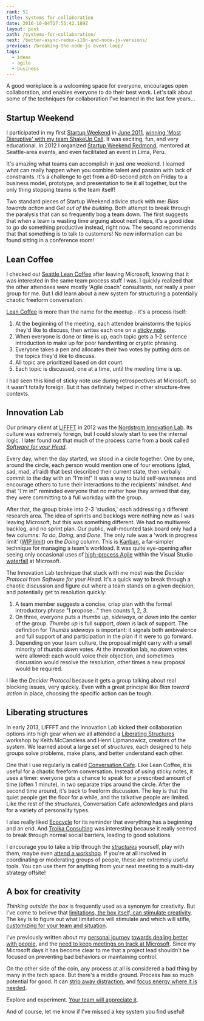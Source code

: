 ```yaml
---
rank: 51
title: Systems for collaboration
date: 2016-10-04T17:55:42.189Z
layout: post
path: /systems-for-collaboration/
next: /better-async-redux-i18n-and-node-js-versions/
previous: /breaking-the-node-js-event-loop/
tags:
  - ideas
  - agile
  - business
---
```


A good workplace is a welcoming space for everyone, encourages open collaboration, and enables everyone to do their best work. Let's talk about some of the techniques for collaboration I've learned in the last few years...

<div class='fold'></div>

## Startup Weekend

I participated in my first [Startup Weekend](https://startupweekend.org/) in [June 2011](https://www.twilio.com/blog/2011/06/seattle-startup-weekend-recap.html), [winning 'Most Disruptive' with my team ShakeUp Call](https://www.youtube.com/watch?v=L-ogWe5P3Wc). It was exciting, fun, and very educational. In 2012 I organized [Startup Weekend Redmond](http://www.up.co/communities/usa/redmond/startup-weekend/393), mentored at Seattle-area events, and even facilitated an event in Lima, Peru.

It's amazing what teams can accomplish in just one weekend. I learned what can really happen when you combine talent and passion with lack of constraints. It's a challenge to get from a 60-second pitch on Friday to a business model, prototype, and presentation to tie it all together, but the only thing stopping teams is the team itself!

Two standard pieces of Startup Weekend advice stuck with me: _Bias towards action_ and _Get out of the building_. Both attempt to break through the paralysis that can so frequently bog a team down. The first suggests that when a team is wasting time arguing about next steps, it's a good idea to go do something productive instead, right now. The second recommends that that something is to talk to customers! No new information can be found sitting in a conference room!

## Lean Coffee

I checked out [Seattle Lean Coffee](http://seattle.leancoffee.org/) after leaving Microsoft, knowing that it was interested in the same team process stuff I was. I quickly realized that the other attendees were mostly 'Agile coach' consultants, not really a peer group for me. But I did learn about a new system for structuring a potentially chaotic freeform conversation.

[Lean Coffee](http://leancoffee.org/) is more than the name for the meetup - it's a process itself:

1. At the beginning of the meeting, each attendee brainstorms the topics they'd like to discuss, then writes each one on a [sticky note](https://www.google.com/search?q=sticky+notes&espv=2&biw=1658&bih=962&tbm=isch&tbo=u&source=univ&sa=X&ved=0ahUKEwiR6tPuxpLPAhWHMGMKHWI1AcUQ7AkIiwE).
2. When everyone is done or time is up, each topic gets a 1-2 sentence introduction to make up for poor handwriting or cryptic phrasing.
3. Everyone takes a pen and allocates their two votes by putting dots on the topics they'd like to discuss.
4. All topic are prioritized based on dot count.
5. Each topic is discussed, one at a time, until the meeting time is up.

I had seen this kind of sticky note use during retrospectives at Microsoft, so it wasn't totally foreign. But it has definitely helped in other structure-free contexts.

## Innovation Lab

Our primary client at [LIFFFT](http://www.liffft.com/) in 2012 was the [Nordstrom Innovation Lab](http://www.startuplessonslearned.com/2011/10/case-study-nordstrom-innovation-lab.html). Its culture was extremely foreign, but I could slowly start to see the internal logic. I later found out that much of the process came from a book called _[Software for your Head](http://www.amazon.com/Software-Your-Head-Protocols-Maintaining/dp/0201604566)_.

Every day, when the day started, we stood in a circle together. One by one, around the circle, each person would mention one of four emotions (glad, sad, mad, afraid) that best described their current state, then verbally commit to the day with an "I'm in!" It was a way to build self-awareness and encourage others to tune their interactions to the recipients' mindset. And that "I'm in!" reminded everyone that no matter how they arrived that day, they were committing to a full workday with the group.

After that, the group broke into 2-3 'studios,' each addressing a different research area. The idea of sprints and backlogs were nothing new as I was leaving Microsoft, but this was something different. We had no multiweek backlog, and no sprint plan. Our public, wall-mounted task board only had a few columns: _To do_, _Doing_, and _Done_. The only rule was a 'work in progress limit' ([WIP limit](http://searchsoftwarequality.techtarget.com/definition/WIP-limit)) on the _Doing_ column. This is [Kanban](https://en.wikipedia.org/wiki/Kanban), a far-simpler technique for managing a team's workload. It was quite eye-opening after seeing only occasional uses of [high-process Agile](/the-why-of-agile/) within the Visual Studio [waterfall](https://en.wikipedia.org/wiki/Waterfall_model) at Microsoft.

The Innovation Lab technique that stuck with me most was the _Decider Protocol_ from _Software for your Head_. It's a quick way to break through a chaotic discussion and figure out where a team stands on a given decision, and potentially get to resolution quickly:

1. A team member suggests a concise, crisp plan with the formal introductory phrase "I propose…" then counts 1, 2, 3.
2. On three, everyone puts a _thumbs up_, _sideways_, or _down_ into the center of the group. _Thumbs up_ is full support, _down_ is lack of support. The definition for _Thumbs sideways_ is important: it signals both ambivalence and full support of and participation in the plan if it were to go forward.
3. Depending on your team culture, the proposal might carry with a small minority of _thumbs down_ votes. At the innovation lab, no _down_ votes were allowed: each would voice their objection, and sometimes discussion would resolve the resolution, other times a new proposal would be required.

I like the _Decider Protocol_ because it gets a group talking about real blocking issues, very quickly. Even with a great principle like _Bias toward action_ in place, choosing the specific action can be tough.

## Liberating structures

In early 2013, LIFFFT and the Innovation Lab kicked their collaboration options into high gear when we all attended a [Liberating Structures](http://www.liberatingstructures.com/) workshop by Keith McCandless and Henri Lipmanowicz, creators of the system. We learned about a large set of _structures_, each designed to help groups solve problems, make plans, and better understand each other.

One that I use regularly is called [Conversation Cafe](http://www.liberatingstructures.com/17-conversation-cafe/). Like Lean Coffee, it is useful for a chaotic freeform conversation. Instead of using sticky notes, it uses a timer: everyone gets a chance to speak for a prescribed amount of time (often 1 minute), in two separate trips around the circle. After the second time around, it's back to freeform discussion. The key is that the quiet people get the floor for a while, and the talkative people are limited. Like the rest of the _structures_, Conversation Cafe acknowledges and plans for a variety of personality types.

I also really liked [Ecocycle](http://www.liberatingstructures.com/31-ecocycle-planning/) for its reminder that everything has a beginning and an end. And [Troika Consulting](http://www.liberatingstructures.com/8-troika-consulting/) was interesting because it really seemed to break through normal social barriers, leading to good solutions.

I encourage you to take a trip through the _[structures](http://www.liberatingstructures.com/ls-menu/)_ yourself, play with them, maybe even [attend a workshop](http://www.liberatingstructures.com/news-and-events). If you're at all involved in coordinating or moderating groups of people, these are extremely useful tools. You can use them for anything from your next meeting to a multi-day strategy offsite!

## A box for creativity

_Thinking outside the box_ is frequently used as a synonym for creativity. But I've come to believe that [limitations, the box itself, can stimulate creativity](http://www.spencerauthor.com/2015/09/the-creative-power-of-limitations.html/). The key is to figure out what limitations will stimulate and which will stifle, [customizing for your team and situation](/customizing-agile/).

I've previously written about my [personal journey](/introversion/) [towards dealing better with people](/from-tech-person-to-people-person/), and the [need to keep meetings on track at Microsoft](/12-things-i-learned-from-microsoft/#3-how-to-run-good-meetings). Since my Microsoft days it has become clear to me that a project lead shouldn't be focused on preventing bad behaviors or maintaining control.

On the other side of the coin, any process at all is considered a bad thing by many in the tech space. But there's a middle ground. Process has so much potential for good. It can [strip away distraction](http://www.agileweboperations.com/kanban-wip-limits-the-fine-art-of-focus), and [focus energy where it is needed](https://en.wikipedia.org/wiki/Business_Model_Canvas).

Explore and experiment. [Your team will appreciate it](/carrots-not-sticks/).

And of course, let me know if I've missed a key system you find useful!


